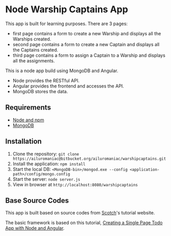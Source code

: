 # Node Warship Captains App

This app is built for learning purposes. There are 3 pages: 
- first page contains a form to create a new Warship and displays all the Warships created.
- second page contains a form to create a new Captain and displays all the Captains created.
- third page contains a form to assign a Captain to a Warship and displays all the assignments.

This is a node app build using MongoDB and Angular.

- Node provides the RESTful API. 
- Angular provides the frontend and accesses the API. 
- MongoDB stores the data.

## Requirements

- [Node and npm](http://nodejs.org)
- [MongoDB](https://www.mongodb.org/)

## Installation

1. Clone the repository: `git clone https://ailuromaniac@bitbucket.org/ailuromaniac/warshipcaptains.git`
2. Install the application: `npm install`
3. Start the local DB: `<MongoDB-bin>/mongod.exe --config <application-path>/config/mongo.config`
4. Start the server: `node server.js`
5. View in browser at `http://localhost:8080/warshipcaptains`

## Base Source Codes

This app is built based on source codes from [Scotch](http://scotch.io)'s tutorial website. 

The basic framework is based on this tutorial, [Creating a Single Page Todo App with Node and Angular](https://scotch.io/tutorials/creating-a-single-page-todo-app-with-node-and-angular).
